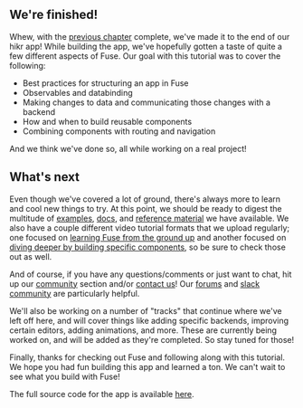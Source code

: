 ## We're finished!

Whew, with the [previous chapter](splash-screen.md) complete, we've made it to the end of our hikr app! While building the app, we've hopefully gotten a taste of quite a few different aspects of Fuse. Our goal with this tutorial was to cover the following:

- Best practices for structuring an app in Fuse
- Observables and databinding
- Making changes to data and communicating those changes with a backend
- How and when to build reusable components
- Combining components with routing and navigation

And we think we've done so, all while working on a real project!

## What's next

Even though we've covered a lot of ground, there's always more to learn and cool new things to try. At this point, we should be ready to digest the multitude of [examples](https://fuseopen.com/examples/), [docs](/docs), and [reference material](articles:reference) we have available. We also have a couple different video tutorial formats that we upload regularly; one focused on [learning Fuse from the ground up](https://www.youtube.com/playlist?list=PLdlqWm6b-XALJgM3fGa4q95Yipsgb8Q1o) and another focused on [diving deeper by building specific components](https://www.youtube.com/playlist?list=PLdlqWm6b-XAJX9MZ04oJ43NeP1zVFmC4a), so be sure to check those out as well.

And of course, if you have any questions/comments or just want to chat, hit up our [community](https://www.fusetools.com/community) section and/or [contact us](https://www.fusetools.com/contact)! Our [forums](https://www.fusetools.com/community) and [slack community](https://slackcommunity.fusetools.com/) are particularly helpful.

We'll also be working on a number of "tracks" that continue where we've left off here, and will cover things like adding specific backends, improving certain editors, adding animations, and more. These are currently being worked on, and will be added as they're completed. So stay tuned for those!

Finally, thanks for checking out Fuse and following along with this tutorial. We hope you had fun building this app and learned a ton. We can't wait to see what you build with Fuse!

The full source code for the app is available [here](https://github.com/fuse-open/hikr).
